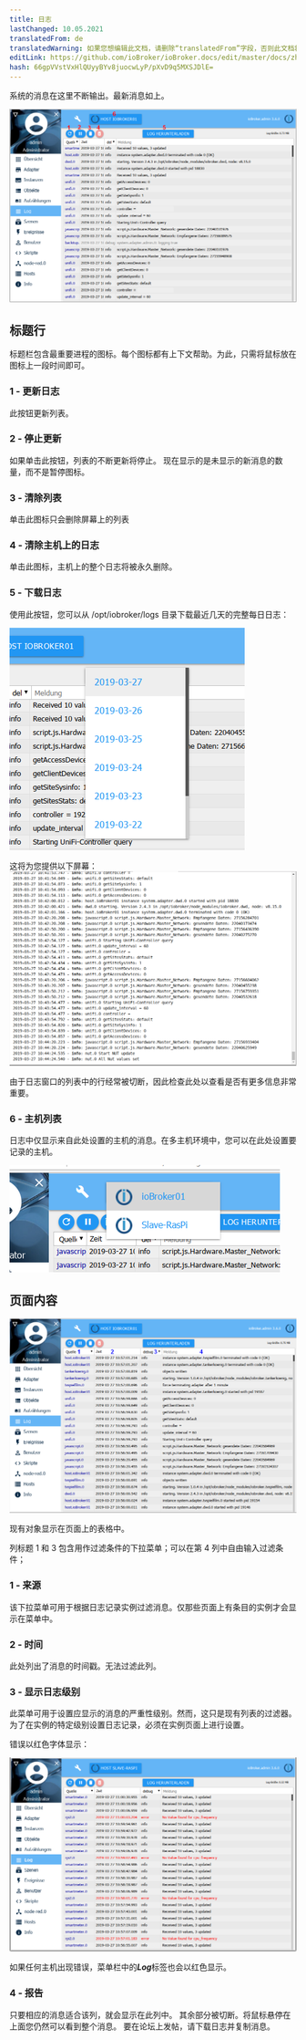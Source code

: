 ```yaml
---
title: 日志
lastChanged: 10.05.2021
translatedFrom: de
translatedWarning: 如果您想编辑此文档，请删除“translatedFrom”字段，否则此文档将再次自动翻译
editLink: https://github.com/ioBroker/ioBroker.docs/edit/master/docs/zh-cn/admin/log.md
hash: 66gpVVstVxHlQUyyBYv8juocwLyP/pXvD9q5MXSJDlE=
---
```

系统的消息在这里不断输出。最新消息如上。

![日志页面](../../de/admin/media/ADMIN_Log_numbers.png)

## 标题行
标题栏包含最重要进程的图标。每个图标都有上下文帮助。为此，只需将鼠标放在图标上一段时间即可。

### 1 - 更新日志
此按钮更新列表。

### 2 - 停止更新
如果单击此按钮，列表的不断更新将停止。
现在显示的是未显示的新消息的数量，而不是暂停图标。

### 3 - 清除列表
单击此图标只会删除屏幕上的列表

### 4 - 清除主机上的日志
单击此图标，主机上的整个日志将被永久删除。

### 5 - 下载日志
使用此按钮，您可以从 /opt/iobroker/logs 目录下载最近几天的完整每日日志：

![日志下载](../../de/admin/media/ADMIN_Log_download.png)

这将为您提供以下屏幕：![完整日志](../../de/admin/media/ADMIN_Log_download02.png)

由于日志窗口的列表中的行经常被切断，因此检查此处以查看是否有更多信息非常重要。

### 6 - 主机列表
日志中仅显示来自此处设置的主机的消息。在多主机环境中，您可以在此处设置要记录的主机。

![主办方](../../de/admin/media/ADMIN_Log_hosts.png)

## 页面内容
![主办方](../../de/admin/media/ADMIN_Log_numbers02.png)

现有对象显示在页面上的表格中。

列标题 1 和 3 包含用作过滤条件的下拉菜单；可以在第 4 列中自由输入过滤条件；

### 1 - 来源
该下拉菜单可用于根据日志记录实例过滤消息。仅那些页面上有条目的实例才会显示在菜单中。

### 2 - 时间
此处列出了消息的时间戳。无法过滤此列。

### 3 - 显示日志级别
此菜单可用于设置应显示的消息的严重性级别。然而，这只是现有列表的过滤器。
为了在实例的特定级别设置日志记录，必须在实例页面上进行设置。

错误以红色字体显示：

![错误](../../de/admin/media/ADMIN_Log02_error.png)

如果任何主机出现错误，菜单栏中的***Log***标签也会以红色显示。

### 4 - 报告
只要相应的消息适合该列，就会显示在此列中。
其余部分被切断。将鼠标悬停在上面您仍然可以看到整个消息。
要在论坛上发帖，请下载日志并复制消息。